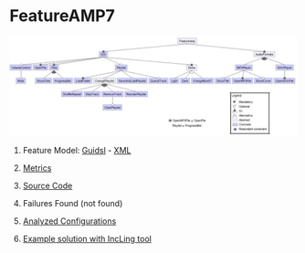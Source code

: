 # FeatureAMP7

![image](https://raw.githubusercontent.com/fischerJF/challenge/master/featureModel/FeatureAMP7.JPG)

1. Feature Model: [Guidsl](https://github.com/fischerJF/challenge/blob/master/workspace_IncLing/FeatureAMP7/modified-model.m) - [XML](https://github.com/fischerJF/challenge/blob/master/workspace_IncLing/FeatureAMP7/model.xml)

2. [Metrics](https://github.com/fischerJF/challenge/blob/master/metrics/FeatureAMP7.csv)
 
3. [Source Code](https://github.com/fischerJF/challenge/tree/master/workspace_IncLing/FeatureAMP7)

4. Failures Found (not found)

5. [Analyzed Configurations](https://github.com/fischerJF/challenge/tree/master/workspace_IncLing/Tools/All_valid_conf/FeatureAMP7/products)

6. [Example solution with IncLing tool](https://github.com/fischerJF/challenge/tree/master/workspace_IncLing/Tools/IncLing/FeatureAMP7/products)